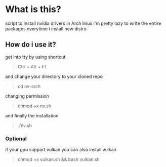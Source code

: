 # What is this?
script to install nvidia drivers in Arch linux 
i'm pretty lazy to write the entire packages everytime i install new distro 

## How do i use it? 
get into tty by using shortcut 
> Ctrl + Alt + F1 

and change your directory to your cloned repo
> cd nv-arch 

changing permission 
> chmod +x nv.sh

and finally the installation 
> ./nv.sh

### Optional 
if your gpu support vulkan you can also install vulkan 
> chmod +x vulkan.sh 
&& bash vulkan.sh

